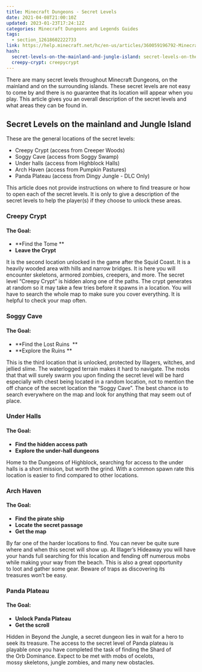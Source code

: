 ```yaml
---
title: Minecraft Dungeons - Secret Levels
date: 2021-04-08T21:00:10Z
updated: 2023-01-23T17:24:12Z
categories: Minecraft Dungeons and Legends Guides
tags:
  - section_12618602222733
link: https://help.minecraft.net/hc/en-us/articles/360059196792-Minecraft-Dungeons-Secret-Levels
hash:
  secret-levels-on-the-mainland-and-jungle-island: secret-levels-on-the-mainland-andjungleisland
  creepy-crypt: creepycrypt
---
```


There are many secret levels throughout Minecraft Dungeons, on the mainland and on the surrounding islands. These secret levels are not easy to come by and there is no guarantee that its location will appear when you play. This article gives you an overall description of the secret levels and what areas they can be found in. 

## Secret Levels on the mainland and Jungle Island 

These are the general locations of the secret levels: 

- Creepy Crypt (access from Creeper Woods) 
- Soggy Cave (access from Soggy Swamp) 
- Under halls (access from Highblock Halls)                                                
- Arch Haven (access from Pumpkin Pastures) 
- Panda Plateau (access from Dingy Jungle - DLC Only) 

This article does not provide instructions on where to find treasure or how to open each of the secret levels. It is only to give a description of the secret levels to help the player(s) if they choose to unlock these areas. 

### Creepy Crypt 

#### The Goal: 

- **Find the Tome ** 
- **Leave the Crypt** 

It is the second location unlocked in the game after the Squid Coast. It is a heavily wooded area with hills and narrow bridges. It is here you will encounter skeletons, armored zombies, creepers, and more. The secret level “Creepy Crypt” is hidden along one of the paths. The crypt generates at random so it may take a few tries before it spawns in a location. You will have to search the whole map to make sure you cover everything. It is helpful to check your map often.  

### Soggy Cave 

#### The Goal: 

- **Find the Lost Ruins  **
- **Explore the Ruins **

This is the third location that is unlocked, protected by Illagers, witches, and jellied slime. The waterlogged terrain makes it hard to navigate. The mobs that that will surely swarm you upon finding the secret level will be hard especially with chest being located in a random location, not to mention the off chance of the secret location the “Soggy Cave”. The best chance is to search everywhere on the map and look for anything that may seem out of place. 

### Under Halls 

#### The Goal: 

- **Find the hidden access path** 
- **Explore the under-hall dungeons** 

Home to the Dungeons of Highblock, searching for access to the under halls is a short mission, but worth the grind. With a common spawn rate this location is easier to find compared to other locations. 

### Arch Haven 

#### The Goal: 

- **Find the pirate ship** 
- **Locate the secret passage** 
- **Get the map** 

By far one of the harder locations to find. You can never be quite sure where and when this secret will show up. At Illager’s Hideaway you will have your hands full searching for this location and fending off numerous mobs while making your way from the beach. This is also a great opportunity to loot and gather some gear. Beware of traps as discovering its treasures won’t be easy.  

### Panda Plateau 

#### The Goal: 

- **Unlock Panda Plateau** 
- **Get the scroll** 

Hidden in Beyond the Jungle, a secret dungeon lies in wait for a hero to seek its treasure. The access to the secret level of Panda plateau is playable once you have completed the task of finding the Shard of the Orb Dominance. Expect to be met with mobs of ocelots, mossy skeletons, jungle zombies, and many new obstacles.
